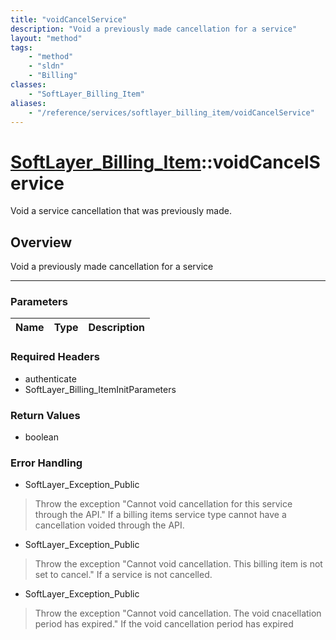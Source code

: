 ```yaml
---
title: "voidCancelService"
description: "Void a previously made cancellation for a service"
layout: "method"
tags:
    - "method"
    - "sldn"
    - "Billing"
classes:
    - "SoftLayer_Billing_Item"
aliases:
    - "/reference/services/softlayer_billing_item/voidCancelService"
---
```

# [SoftLayer_Billing_Item](/reference/services/SoftLayer_Billing_Item)::voidCancelService


Void a service cancellation that was previously made.


## Overview 
Void a previously made cancellation for a service 

-----

### Parameters 
|Name | Type | Description |
| --- | --- | --- |


### Required Headers
* authenticate
* SoftLayer_Billing_ItemInitParameters


### Return Values
* boolean



### Error Handling

* SoftLayer_Exception_Public 

> Throw the exception "Cannot void cancellation for this service through the API." If a billing items service type cannot have a cancellation voided through the API. 

* SoftLayer_Exception_Public 

> Throw the exception "Cannot void cancellation.  This billing item is not set to cancel." If a service is not cancelled. 

* SoftLayer_Exception_Public 

> Throw the exception "Cannot void cancellation.  The void cnacellation period has expired." If the void cancellation period has expired 




